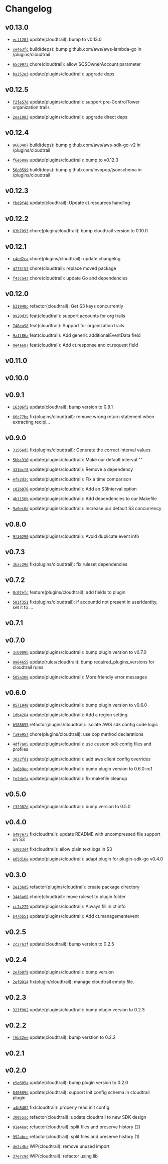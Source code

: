 # Changelog

## v0.13.0

* [`ecff28f`](https://github.com/falcosecurity/plugins/commit/ecff28f) update(cloudtrail): bump to v0.13.0

* [`ce4e3fc`](https://github.com/falcosecurity/plugins/commit/ce4e3fc) build(deps): bump github.com/aws/aws-lambda-go in /plugins/cloudtrail

* [`65c9973`](https://github.com/falcosecurity/plugins/commit/65c9973) chore(cloudtrail): allow SQSOwnerAccount parameter

* [`ba252e3`](https://github.com/falcosecurity/plugins/commit/ba252e3) update(plugins/cloudtrail): upgrade deps


## v0.12.5

* [`f2fe57d`](https://github.com/falcosecurity/plugins/commit/f2fe57d) update(plugins/cloudtrail): support pre-ControlTower organization trails

* [`2ea1083`](https://github.com/falcosecurity/plugins/commit/2ea1083) update(plugins/cloudtrail): upgrade direct deps


## v0.12.4

* [`9663407`](https://github.com/falcosecurity/plugins/commit/9663407) build(deps): bump github.com/aws/aws-sdk-go-v2 in /plugins/cloudtrail

* [`f6e5098`](https://github.com/falcosecurity/plugins/commit/f6e5098) update(plugins/cloudtrail): bump to v0.12.3

* [`56c0599`](https://github.com/falcosecurity/plugins/commit/56c0599) build(deps): bump github.com/invopop/jsonschema in /plugins/cloudtrail


## v0.12.3

* [`fbd9f48`](https://github.com/falcosecurity/plugins/commit/fbd9f48) update(cloudtrail): Update ct.resources handling


## v0.12.2

* [`63b7093`](https://github.com/falcosecurity/plugins/commit/63b7093) chore(plugin/cloudtrail): bump cloudtrail version to 0.10.0


## v0.12.1

* [`c4ed2ca`](https://github.com/falcosecurity/plugins/commit/c4ed2ca) chore(plugins/cloudtrail): update changelog

* [`d775f53`](https://github.com/falcosecurity/plugins/commit/d775f53) chore(cloudtrail): replace moved package

* [`f43ca43`](https://github.com/falcosecurity/plugins/commit/f43ca43) chore(cloudtrail): update Go and dependencies


## v0.12.0

* [`b31948c`](https://github.com/falcosecurity/plugins/commit/b31948c) refactor(cloudtrail): Get S3 keys concurrently

* [`9920d35`](https://github.com/falcosecurity/plugins/commit/9920d35) feat(cloudtrail): support accounts for org trails

* [`746ea98`](https://github.com/falcosecurity/plugins/commit/746ea98) feat(cloudtrail): Support for organization trails

* [`9a1f86a`](https://github.com/falcosecurity/plugins/commit/9a1f86a) feat(cloudtrail): Add generic additionalEventData field

* [`0e4a687`](https://github.com/falcosecurity/plugins/commit/0e4a687) feat(cloudtrail): Add ct.response and ct.request field


## v0.11.0


## v0.10.0


## v0.9.1

* [`16306f2`](https://github.com/falcosecurity/plugins/commit/16306f2) update(cloudtrail): bump version to 0.9.1

* [`66c77be`](https://github.com/falcosecurity/plugins/commit/66c77be) fix(plugins/cloudtrail): remove wrong return statement when extracting recipi...


## v0.9.0

* [`3156ed5`](https://github.com/falcosecurity/plugins/commit/3156ed5) fix(plugins/cloudtrail): Generate the correct interval values

* [`5bbc310`](https://github.com/falcosecurity/plugins/commit/5bbc310) update(plugins/cloudtrail): Make our default interval ""

* [`431bcf8`](https://github.com/falcosecurity/plugins/commit/431bcf8) update(plugins/cloudtrail): Remove a dependency

* [`ef52d3c`](https://github.com/falcosecurity/plugins/commit/ef52d3c) update(plugins/cloudtrail): Fix a time comparison

* [`c02b076`](https://github.com/falcosecurity/plugins/commit/c02b076) update(plugins/cloudtrail): Add an S3Interval option

* [`4b1156b`](https://github.com/falcosecurity/plugins/commit/4b1156b) update(plugins/cloudtrail): Add dependencies to our Makefile

* [`9a0ec0d`](https://github.com/falcosecurity/plugins/commit/9a0ec0d) update(plugins/cloudtrail): Increase our default S3 concurrency


## v0.8.0

* [`9f36290`](https://github.com/falcosecurity/plugins/commit/9f36290) update(plugins/cloudtrail): Avoid duplicate event info


## v0.7.3

* [`3bac296`](https://github.com/falcosecurity/plugins/commit/3bac296) fix(plugins/cloudtrail): fix ruleset dependencies


## v0.7.2

* [`0c07efc`](https://github.com/falcosecurity/plugins/commit/0c07efc) feature(plugins/cloudtrail): add fields to plugin

* [`501f351`](https://github.com/falcosecurity/plugins/commit/501f351) fix(plugins/cloudtrail): if accountId not present in userIdentity, set it to ...


## v0.7.1


## v0.7.0

* [`3c6009b`](https://github.com/falcosecurity/plugins/commit/3c6009b) update(plugins/cloudtrail): bump plugin version to v0.7.0

* [`8984655`](https://github.com/falcosecurity/plugins/commit/8984655) update(rules/cloudtrail): bump required_plugins_versions for cloudtrail rules

* [`505a308`](https://github.com/falcosecurity/plugins/commit/505a308) update(plugins/cloudtrail): More friendly error messages


## v0.6.0

* [`0571948`](https://github.com/falcosecurity/plugins/commit/0571948) update(plugins/cloudtrail): bump plugin version to v0.6.0

* [`1db4264`](https://github.com/falcosecurity/plugins/commit/1db4264) update(plugins/cloudtrail): Add a region setting.

* [`b986695`](https://github.com/falcosecurity/plugins/commit/b986695) refactor(plugins/cloudtrail): isolate AWS sdk config code logic

* [`fa8e957`](https://github.com/falcosecurity/plugins/commit/fa8e957) chore(plugins/cloudtrail): use oop method declarations

* [`4df7a05`](https://github.com/falcosecurity/plugins/commit/4df7a05) update(plugins/cloudtrail): use custom sdk config files and profiles

* [`3032fd1`](https://github.com/falcosecurity/plugins/commit/3032fd1) update(plugins/cloudtrail): add aws client config overrides

* [`3a6b9ec`](https://github.com/falcosecurity/plugins/commit/3a6b9ec) update(plugins/cloudtrail): bumo plugin version to 0.6.0-rc1

* [`fe2defa`](https://github.com/falcosecurity/plugins/commit/fe2defa) update(plugins/cloudtrail): fix makefile cleanup


## v0.5.0

* [`f32982d`](https://github.com/falcosecurity/plugins/commit/f32982d) update(plugins/cloudtrail): bump version to 0.5.0


## v0.4.0

* [`a497e73`](https://github.com/falcosecurity/plugins/commit/a497e73) fix(cloudtrail): update README with uncompressed file support on S3

* [`a2023d4`](https://github.com/falcosecurity/plugins/commit/a2023d4) fix(cloudtrail): allow plain text logs in S3

* [`e05d16e`](https://github.com/falcosecurity/plugins/commit/e05d16e) update(plugins/cloudtrail): adapt plugin for plugin-sdk-go v0.4.0


## v0.3.0

* [`2e136d5`](https://github.com/falcosecurity/plugins/commit/2e136d5) refactor(plugins/cloudtrail): create package directory

* [`3446a68`](https://github.com/falcosecurity/plugins/commit/3446a68) chore(cloudtrail): move ruleset to plugin folder

* [`cc7c279`](https://github.com/falcosecurity/plugins/commit/cc7c279) update(plugins/cloudtrail): Always fill in ct.info

* [`b47bb51`](https://github.com/falcosecurity/plugins/commit/b47bb51) update(plugins/cloudtrail): Add ct.managementevent


## v0.2.5

* [`2c27a3f`](https://github.com/falcosecurity/plugins/commit/2c27a3f) update(cloudtrail): bump version to 0.2.5


## v0.2.4

* [`2e7b0f9`](https://github.com/falcosecurity/plugins/commit/2e7b0f9) update(plugins/cloudtrail): bump version

* [`2ef9014`](https://github.com/falcosecurity/plugins/commit/2ef9014) fix(plugin/cloudtrail): manage cloudtrail empty file.


## v0.2.3

* [`323f902`](https://github.com/falcosecurity/plugins/commit/323f902) update(plugins/cloudtrail): bump plugin version to 0.2.3


## v0.2.2

* [`f6b32ee`](https://github.com/falcosecurity/plugins/commit/f6b32ee) update(cloudtrail): bump verstion to 0.2.2


## v0.2.1


## v0.2.0

* [`e5e605a`](https://github.com/falcosecurity/plugins/commit/e5e605a) update(cloudtrail): bump plugin version to 0.2.0

* [`840689d`](https://github.com/falcosecurity/plugins/commit/840689d) update(cloudtrail): support init config schema in cloudtrail plugin

* [`a4b8402`](https://github.com/falcosecurity/plugins/commit/a4b8402) fix(cloudtrail): properly read init config

* [`300551c`](https://github.com/falcosecurity/plugins/commit/300551c) refactor(cloudtrail): update cloudtrail to new SDK design

* [`01e46ac`](https://github.com/falcosecurity/plugins/commit/01e46ac) refactor(cloudtrail): split files and preserve history (2)

* [`992abcc`](https://github.com/falcosecurity/plugins/commit/992abcc) refactor(cloudtrail): split files and preserve history (1)

* [`de2c4ba`](https://github.com/falcosecurity/plugins/commit/de2c4ba) WIP(cloudtrail): remove unused import

* [`37e7c9d`](https://github.com/falcosecurity/plugins/commit/37e7c9d) WIP(cloudtrail): refactor using lib


